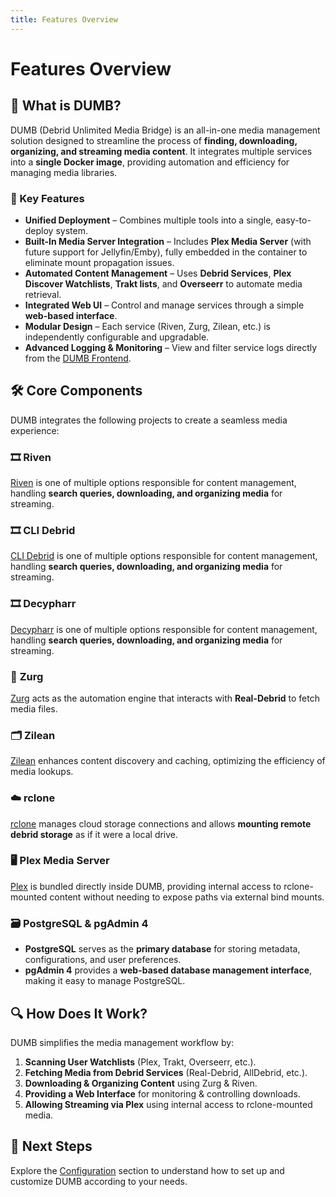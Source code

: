 ```yaml
---
title: Features Overview
---
```


# Features Overview

## 🚀 What is DUMB?

DUMB (Debrid Unlimited Media Bridge) is an all-in-one media management solution designed to streamline the process of **finding, downloading, organizing, and streaming media content**. It integrates multiple services into a **single Docker image**, providing automation and efficiency for managing media libraries.

### 🔑 Key Features

* **Unified Deployment** – Combines multiple tools into a single, easy-to-deploy system.
* **Built-In Media Server Integration** – Includes **Plex Media Server** (with future support for Jellyfin/Emby), fully embedded in the container to eliminate mount propagation issues.
* **Automated Content Management** – Uses **Debrid Services**, **Plex Discover Watchlists**, **Trakt lists**, and **Overseerr** to automate media retrieval.
* **Integrated Web UI** – Control and manage services through a simple **web-based interface**.
* **Modular Design** – Each service (Riven, Zurg, Zilean, etc.) is independently configurable and upgradable.
* **Advanced Logging & Monitoring** – View and filter service logs directly from the [DUMB Frontend](../services/dumb/dumb-frontend.md).

## 🛠️ Core Components

DUMB integrates the following projects to create a seamless media experience:

### 🎞️ **Riven**

[Riven](https://github.com/rivenmedia/riven) is one of multiple options responsible for content management, handling **search queries, downloading, and organizing media** for streaming.

### 🎞️ **CLI Debrid**

[CLI Debrid](https://github.com/godver3/cli_debrid) is one of multiple options responsible for content management, handling **search queries, downloading, and organizing media** for streaming.

### 🎞️ **Decypharr**

[Decypharr](https://github.com/sirrobot01/decypharr) is one of multiple options responsible for content management, handling **search queries, downloading, and organizing media** for streaming.

### 🤖 **Zurg**

[Zurg](https://github.com/debridmediamanager/zurg-testing) acts as the automation engine that interacts with **Real-Debrid** to fetch media files.

### 🗂️ **Zilean**

[Zilean](https://github.com/iPromKnight/zilean) enhances content discovery and caching, optimizing the efficiency of media lookups.

### ☁️ **rclone**

[rclone](https://github.com/rclone/rclone) manages cloud storage connections and allows **mounting remote debrid storage** as if it were a local drive.

### 🖥️ **Plex Media Server**

[Plex](https://www.plex.tv/) is bundled directly inside DUMB, providing internal access to rclone-mounted content without needing to expose paths via external bind mounts.

### 🗃️ **PostgreSQL** & **pgAdmin 4**

* **PostgreSQL** serves as the **primary database** for storing metadata, configurations, and user preferences.
* **pgAdmin 4** provides a **web-based database management interface**, making it easy to manage PostgreSQL.

## 🔍 How Does It Work?

DUMB simplifies the media management workflow by:

1. **Scanning User Watchlists** (Plex, Trakt, Overseerr, etc.).
2. **Fetching Media from Debrid Services** (Real-Debrid, AllDebrid, etc.).
3. **Downloading & Organizing Content** using Zurg & Riven.
4. **Providing a Web Interface** for monitoring & controlling downloads.
5. **Allowing Streaming via Plex** using internal access to rclone-mounted media.

## 📌 Next Steps

Explore the [Configuration](../features/configuration.md) section to understand how to set up and customize DUMB according to your needs.
